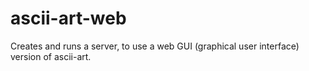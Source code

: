 # ascii-art-web
Creates and runs a server, to use a web GUI (graphical user interface) version of ascii-art.
